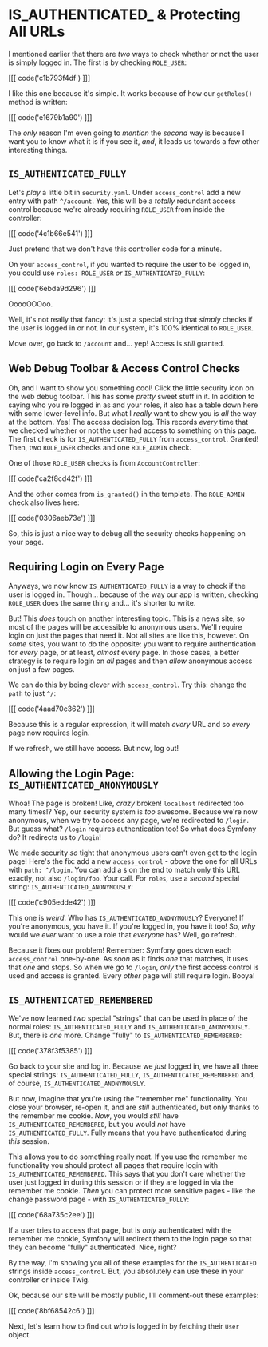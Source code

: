 # IS_AUTHENTICATED_ & Protecting All URLs

I mentioned earlier that there are *two* ways to check whether or not the user is 
simply logged in. The first is by checking `ROLE_USER`:

[[[ code('c1b793f4df') ]]]

I like this one because it's simple. It works because of how our `getRoles()`
method is written:

[[[ code('e1679b1a90') ]]]

The *only* reason I'm even going to *mention* the *second* way is because I want
you to know what it is if you see it, *and*, it leads us towards a few other
interesting things.

## `IS_AUTHENTICATED_FULLY`

Let's *play* a little bit in `security.yaml`. Under `access_control` add a new
entry with path `^/account`. Yes, this will be a *totally* redundant access control
because we're already requiring `ROLE_USER` from inside the controller:

[[[ code('4c1b66e541') ]]]

Just pretend that we don't have this controller code for a minute.

On your `access_control`, if you wanted to require the user to be logged in, you
could use `roles: ROLE_USER` *or* `IS_AUTHENTICATED_FULLY`:

[[[ code('6ebda9d296') ]]]

OoooOOOoo.

Well, it's not really that fancy: it's just a special string that *simply* checks
if the user is logged in or not. In our system, it's 100% identical to `ROLE_USER`.

Move over, go back to `/account` and... yep! Access is *still* granted.

## Web Debug Toolbar & Access Control Checks

Oh, and I want to show you something cool! Click the little security icon on the
web debug toolbar. This has some *pretty* sweet stuff in it. In addition to saying
who you're logged in as and your roles, it also has a table down here with some
lower-level info. But what I *really* want to show you is *all* the way at the bottom.
Yes! The access decision log. This records *every* time that we checked whether or
not the user had access to something on this page. The first check is for
`IS_AUTHENTICATED_FULLY` from `access_control`. Granted! Then, two `ROLE_USER`
checks and one `ROLE_ADMIN` check.

One of those `ROLE_USER` checks is from `AccountController`:

[[[ code('ca2f8cd42f') ]]]

And the other comes from `is_granted()` in the template. The `ROLE_ADMIN` check also
lives here:

[[[ code('0306aeb73e') ]]]

So, this is just a nice way to debug all the security checks happening on your page.

## Requiring Login on Every Page

Anyways, we now know `IS_AUTHENTICATED_FULLY` is a way to check if the user is logged
in. Though... because of the way our app is written, checking `ROLE_USER` does
the same thing and... it's shorter to write.

But! This *does* touch on another interesting topic. This is a news site, so most
of the pages will be accessible to anonymous users. We'll require login on just
the pages that need it. Not all sites are like this, however. On *some* sites,
you want to do the opposite: you want to require authentication for *every* page,
or at least, *almost* every page. In those cases, a better strategy is to require
login on *all* pages and then *allow* anonymous access on just a few pages.

We can do this by being clever with `access_control`. Try this: change the
`path` to just `^/`:

[[[ code('4aad70c362') ]]]

Because this is a regular expression, it will match *every* URL and so *every*
page now requires login.

If we refresh, we still have access. But now, log out!

## Allowing the Login Page: `IS_AUTHENTICATED_ANONYMOUSLY`

Whoa! The page is broken! Like, *crazy* broken! `localhost` redirected too many
times!? Yep, our security system is *too* awesome. Because we're now anonymous,
when we try to access any page, we're redirected to `/login`. But guess what?
`/login` requires authentication too! So what does Symfony do? It redirects
us to `/login`!

We made security *so* tight that anonymous users can't even get to the login page!
Here's the fix: add a new `access_control` - *above* the one for all URLs with
`path: ^/login`. You can add a `$` on the end to match only this URL exactly,
not also `/login/foo`. Your call. For `roles`, use a *second* special string:
`IS_AUTHENTICATED_ANONYMOUSLY`:

[[[ code('c905edde42') ]]]

This one is *weird*. Who has `IS_AUTHENTICATED_ANONYMOUSLY`? Everyone! If you're
anonymous, you have it. If you're logged in, you have it too! So, *why* would
we *ever* want to use a role that *everyone* has? Well, go refresh.

Because it fixes our problem! Remember: Symfony goes down each `access_control`
one-by-one. As *soon* as it finds *one* that matches, it uses that *one* and stops.
So when we go to `/login`, *only* the first access control is used and access is
granted. Every *other* page will still require login. Booya!

## `IS_AUTHENTICATED_REMEMBERED`

We've now learned *two* special "strings" that can be used in place of the normal
roles: `IS_AUTHENTICATED_FULLY` and `IS_AUTHENTICATED_ANONYMOUSLY`. But, there
is *one* more. Change "fully" to `IS_AUTHENTICATED_REMEMBERED`:

[[[ code('378f3f5385') ]]]

Go back to your site and log in. Because we *just* logged in, we have all three
special strings: `IS_AUTHENTICATED_FULLY`, `IS_AUTHENTICATED_REMEMBERED` and, of
course, `IS_AUTHENTICATED_ANONYMOUSLY`.

But now, imagine that you're using the "remember me" functionality. You close your
browser, re-open it, and are *still* authenticated, but only thanks to the remember
me cookie. *Now*, you would *still* have `IS_AUTHENTICATED_REMEMBERED`, but you
would *not* have `IS_AUTHENTICATED_FULLY`. Fully means that you have authenticated
during *this* session.

This allows you to do something really neat. If you use the remember me functionality
you should protect all pages that require login with `IS_AUTHENTICATED_REMEMBERED`.
This says that you don't care whether the user just logged in during this session or
if they are logged in via the remember me cookie. *Then* you can protect more sensitive
pages - like the change password page - with `IS_AUTHENTICATED_FULLY`:

[[[ code('68a735c2ee') ]]]

If a user tries to access that page, but is *only* authenticated with the remember
me cookie, Symfony will redirect them to the login page so that they can become "fully"
authenticated. Nice, right?

By the way, I'm showing you all of these examples for the `IS_AUTHENTICATED` strings
inside `access_control`. But, you absolutely can use these in your controller or inside
Twig.

Ok, because our site will be mostly public, I'll comment-out these examples:

[[[ code('8bf68542c6') ]]]

Next, let's learn how to find out *who* is logged in by fetching their `User` object.
